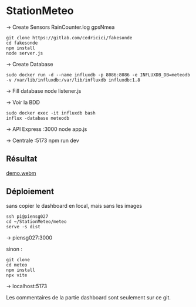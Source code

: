 # StationMeteo

-> Create Sensors RainCounter.log gpsNmea
```shell
git clone https://gitlab.com/cedricici/fakesonde
cd fakesonde
npm install 
node server.js
```

-> Create Database
```shell
sudo docker run -d --name influxdb -p 8086:8086 -e INFLUXDB_DB=meteodb -v /var/lib/influxdb:/var/lib/influxdb influxdb:1.8
```

-> Fill database
node listener.js

-> Voir la BDD
```shell
sudo docker exec -it influxdb bash
influx -database meteodb
```

-> API Express :3000
node app.js 

-> Centrale :5173
npm run dev

## Résultat

[demo.webm](https://github.com/Matheoia/StationMeteo/assets/121936719/702409d0-eb91-4b5e-8990-dc196d1c74a3)

## Déploiement

sans copier le dashboard en local, mais sans les images
```shell
ssh pi@piensg027
cd ~/StationMeteo/meteo
serve -s dist
```
-> piensg027:3000

sinon : 
```shell
git clone 
cd meteo
npm install
npx vite
```
-> localhost:5173

Les commentaires de la partie dashboard sont seulement sur ce git.

